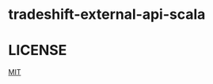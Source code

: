 tradeshift-external-api-scala
=============================



LICENSE
=============================
<p><a href="https://github.com/tradespoke/tradeshift-external-api-scala/LICENSE">MIT</a></p>
